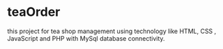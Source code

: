 # teaOrder
this project for tea shop management using technology like HTML, CSS , JavaScript and PHP with MySql database connectivity.
